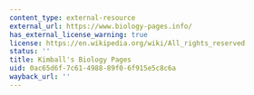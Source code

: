 ```yaml
---
content_type: external-resource
external_url: https://www.biology-pages.info/
has_external_license_warning: true
license: https://en.wikipedia.org/wiki/All_rights_reserved
status: ''
title: Kimball's Biology Pages
uid: 0ac65d6f-7c61-4988-89f0-6f915e5c8c6a
wayback_url: ''
---
```

